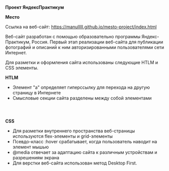 __Проект ЯндексПрактикум__

__Место__


Ссылка на веб-сайт: https://manulllll.github.io/mesto-project/index.html


Веб-сайт разработан с помощью образовательно программы Яндекс-Практикум, Россия.
Первый этап реализации веб-сайта для публикации фотографий и описаний к ним авторизированными пользователями сети Интернет.

Для разметки и оформления сайта использованы следующие HTLM и CSS элементы.

__HTLM__
- Элемент "a" определяет гиперссылку для перехода на другую страницу в Интернете
- Смысловые секции сайта разделены между собой элементами <header><main><section><nav><footer>


__CSS__
- Для разметки внутреннего пространства веб-страницы используются flex-элементы и grid-элементы
- Псевдо-класс :hover срабатывает, когда пользователь наводит на элемент мышью
- @media отвечает за адаптацию сайта к различным устройствам и разрешениям экрана
- Для верстки веб-сайта использован метод Desktop First.
